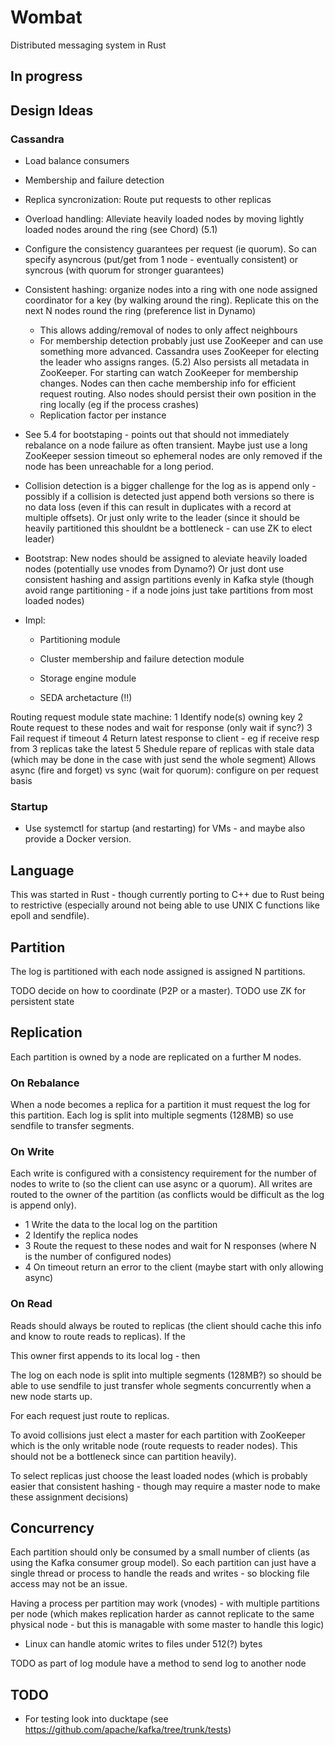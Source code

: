 # Wombat
Distributed messaging system in Rust

## In progress

## Design Ideas

### Cassandra
* Load balance consumers
* Membership and failure detection
* Replica syncronization: Route put requests to other replicas
* Overload handling: Alleviate heavily loaded nodes by moving lightly loaded
nodes around the ring (see Chord) (5.1)

* Configure the consistency guarantees per request (ie quorum). So can specify
asyncrous (put/get from 1 node - eventually consistent) or syncrous (with quorum
for stronger guarantees)

* Consistent hashing: organize nodes into a ring with one node assigned coordinator
for a key (by walking around the ring). Replicate this on the next N nodes round
the ring (preference list in Dynamo)
  * This allows adding/removal of nodes to only affect neighbours
  * For membership detection probably just use ZooKeeper and can use something
more advanced. Cassandra uses ZooKeeper for electing the leader who assigns ranges. (5.2)
Also persists all metadata in ZooKeeper. For starting can watch ZooKeeper for
membership changes. Nodes can then cache membership info for efficient request
routing. Also nodes should persist their own position in the ring locally (eg
if the process crashes)
  * Replication factor per instance

* See 5.4 for bootstaping - points out that should not immediately rebalance on
a node failure as often transient. Maybe just use a long ZooKeeper session timeout
so ephemeral nodes are only removed if the node has been unreachable for a long period.

* Collision detection is a bigger challenge for the log as is append only - possibly
if a collision is detected just append both versions so there is no data loss
(even if this can result in duplicates with a record at multiple offsets). Or just
only write to the leader (since it should be heavily partitioned this shouldnt be
a bottleneck - can use ZK to elect leader)

* Bootstrap: New nodes should be assigned to aleviate heavily loaded nodes (potentially
use vnodes from Dynamo?) Or just dont use consistent hashing and assign partitions
evenly in Kafka style (though avoid range partitioning - if a node joins just take
partitions from most loaded nodes)

* Impl:
  * Partitioning module
  * Cluster membership and failure detection module
  * Storage engine module

  * SEDA archetacture (!!)

Routing request module state machine:
1 Identify node(s) owning key
2 Route request to these nodes and wait for response (only wait if sync?)
3 Fail request if timeout
4 Return latest response to client - eg if receive resp from 3 replicas take the
latest
5 Shedule repare of replicas with stale data (which may be done in the case with
just send the whole segment)
Allows async (fire and forget) vs sync (wait for quorum): configure on per request basis

### Startup
* Use systemctl for startup (and restarting) for VMs - and maybe also provide a
Docker version.


## Language
This was started in Rust - though currently porting to C++ due to Rust being to
restrictive (especially around not being able to use UNIX C functions like epoll and sendfile).

## Partition
The log is partitioned with each node assigned is assigned N partitions.

TODO decide on how to coordinate (P2P or a master).
TODO use ZK for persistent state

## Replication
Each partition is owned by a node are replicated on a further M nodes.

### On Rebalance
When a node becomes a replica for a partition it must request the log for this
partition. Each log is split into multiple segments (128MB) so use sendfile to
transfer segments.

### On Write
Each write is configured with a consistency requirement for the number of nodes
to write to (so the client can use async or a quorum). All writes are routed
to the owner of the partition (as conflicts would be difficult as the log is
append only).

* 1 Write the data to the local log on the partition
* 2 Identify the replica nodes
* 3 Route the request to these nodes and wait for N responses (where N is the
number of configured nodes)
* 4 On timeout return an error to the client (maybe start with only allowing
async)

### On Read
Reads should always be routed to replicas (the client should cache this info
and know to route reads to replicas). If the 


 This owner first appends to its local log - then

The log on each node is split into multiple segments (128MB?) so should be able
to use sendfile to just transfer whole segments concurrently when a new node
starts up.

For each request just route to replicas.

To avoid collisions just elect a master for each partition with ZooKeeper which
is the only writable node (route requests to reader nodes). This should not
be a bottleneck since can partition heavily).

To select replicas just choose the least loaded nodes (which is probably easier
that consistent hashing - though may require a master node to make these
assignment decisions)

## Concurrency
Each partition should only be consumed by a small number of clients (as using
the Kafka consumer group model). So each partition can just have a single thread
or process to handle the reads and writes - so blocking file access may not
be an issue.

Having a process per partition may work (vnodes) - with multiple partitions
per node (which makes replication harder as cannot replicate to the same
physical node - but this is managable with some master to handle this logic)

* Linux can handle atomic writes to files under 512(?) bytes

TODO as part of log module have a method to send log to another node

## TODO
* For testing look into ducktape (see https://github.com/apache/kafka/tree/trunk/tests)
